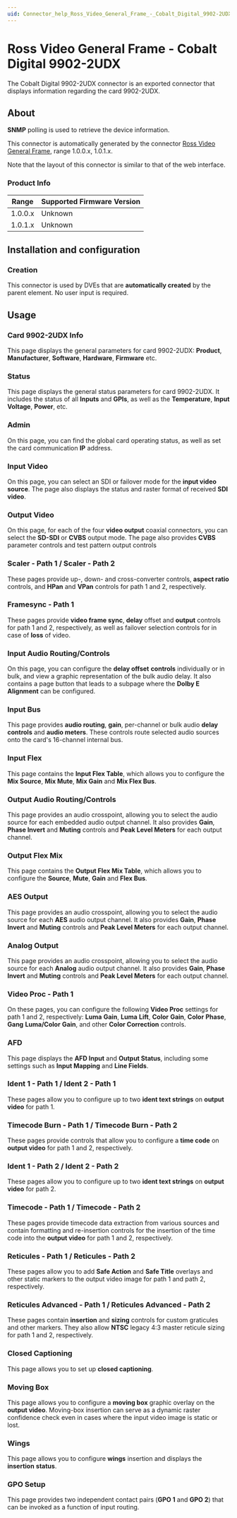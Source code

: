 ```yaml
---
uid: Connector_help_Ross_Video_General_Frame_-_Cobalt_Digital_9902-2UDX
---
```


# Ross Video General Frame - Cobalt Digital 9902-2UDX

The Cobalt Digital 9902-2UDX connector is an exported connector that displays information regarding the card 9902-2UDX.

## About

**SNMP** polling is used to retrieve the device information.

This connector is automatically generated by the connector [Ross Video General Frame](xref:Connector_help_Ross_Video_General_Frame), range 1.0.0.x, 1.0.1.x.

Note that the layout of this connector is similar to that of the web interface.

### Product Info

| Range | Supported Firmware Version |
|------------------|-----------------------------|
| 1.0.0.x          | Unknown                     |
| 1.0.1.x          | Unknown                     |

## Installation and configuration

### Creation

This connector is used by DVEs that are **automatically created** by the parent element. No user input is required.

## Usage

### Card 9902-2UDX Info

This page displays the general parameters for card 9902-2UDX: **Product**, **Manufacturer**, **Software**, **Hardware**, **Firmware** etc.

### Status

This page displays the general status parameters for card 9902-2UDX. It includes the status of all **Inputs** and **GPIs**, as well as the **Temperature**, **Input Voltage**, **Power**, etc.

### Admin

On this page, you can find the global card operating status, as well as set the card communication **IP** address.

### Input Video

On this page, you can select an SDI or failover mode for the **input video source**. The page also displays the status and raster format of received **SDI** **video**.

### Output Video

On this page, for each of the four **video output** coaxial connectors, you can select the **SD-SDI** or **CVBS** output mode. The page also provides **CVBS** parameter controls and test pattern output controls

### Scaler - Path 1 / Scaler - Path 2

These pages provide up-, down- and cross-converter controls, **aspect ratio** controls, and **HPan** and **VPan** controls for path 1 and 2, respectively.

### Framesync - Path 1

These pages provide **video frame sync**, **delay** offset and **output** controls for path 1 and 2, respectively, as well as failover selection controls for in case of **loss** of video.

### Input Audio Routing/Controls

On this page, you can configure the **delay offset** **controls** individually or in bulk, and view a graphic representation of the bulk audio delay. It also contains a page button that leads to a subpage where the **Dolby E Alignment** can be configured.

### Input Bus

This page provides **audio routing**, **gain**, per-channel or bulk audio **delay controls** and **audio meters**. These controls route selected audio sources onto the card's 16-channel internal bus.

### Input Flex

This page contains the **Input Flex Table**, which allows you to configure the **Mix Source**, **Mix Mute**, **Mix Gain** and **Mix Flex Bus**.

### Output Audio Routing/Controls

This page provides an audio crosspoint, allowing you to select the audio source for each embedded audio output channel. It also provides **Gain**, **Phase Invert** and **Muting** controls and **Peak Level Meters** for each output channel.

### Output Flex Mix

This page contains the **Output Flex Mix Table**, which allows you to configure the **Source**, **Mute**, **Gain** and **Flex Bus**.

### AES Output

This page provides an audio crosspoint, allowing you to select the audio source for each **AES** audio output channel. It also provides **Gain**, **Phase** **Invert** and **Muting** controls and **Peak Level Meters** for each output channel.

### Analog Output

This page provides an audio crosspoint, allowing you to select the audio source for each **Analog** audio output channel. It also provides **Gain**, **Phase** **Invert** and **Muting** controls and **Peak Level Meters** for each output channel.

### Video Proc - Path 1

On these pages, you can configure the following **Video Proc** settings for path 1 and 2, respectively: **Luma** **Gain**, **Luma** **Lift**, **Color** **Gain**, **Color** **Phase**, **Gang** **Luma/Color** **Gain**, and other **Color Correction** controls.

### AFD

This page displays the **AFD Input** and **Output Status**, including some settings such as **Input Mapping** and **Line Fields**.

### Ident 1 - Path 1 / Ident 2 - Path 1

These pages allow you to configure up to two **ident text strings** on **output video** for path 1.

### Timecode Burn - Path 1 / Timecode Burn - Path 2

These pages provide controls that allow you to configure a **time code** on **output video** for path 1 and 2, respectively.

### Ident 1 - Path 2 / Ident 2 - Path 2

These pages allow you to configure up to two **ident text strings** on **output video** for path 2.

### Timecode - Path 1 / Timecode - Path 2

These pages provide timecode data extraction from various sources and contain formatting and re-insertion controls for the insertion of the time code into the **output video** for path 1 and 2, respectively.

### Reticules - Path 1 / Reticules - Path 2

These pages allow you to add **Safe Action** and **Safe Title** overlays and other static markers to the output video image for path 1 and path 2, respectively.

### Reticules Advanced - Path 1 / Reticules Advanced - Path 2

These pages contain **insertion** and **sizing** controls for custom graticules and other markers. They also allow **NTSC** legacy 4:3 master reticule sizing for path 1 and 2, respectively.

### Closed Captioning

This page allows you to set up **closed captioning**.

### Moving Box

This page allows you to configure a **moving box** graphic overlay on the **output video**. Moving-box insertion can serve as a dynamic raster confidence check even in cases where the input video image is static or lost.

### Wings

This page allows you to configure **wings** insertion and displays the **insertion** **status**.

### GPO Setup

This page provides two independent contact pairs (**GPO 1** and **GPO 2**) that can be invoked as a function of input routing.
